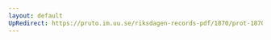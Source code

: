 ```yaml
---
layout: default
UpRedirect: https://pruto.im.uu.se/riksdagen-records-pdf/1870/prot-1870--fk--509/prot-1870--fk--509_051.pdf
---
```

